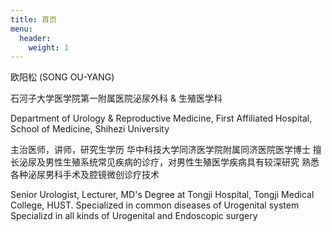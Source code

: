 ```yaml
---
title: 首页
menu:
  header:
    weight: 1
---
```


欧阳松 (SONG OU-YANG)

石河子大学医学院第一附属医院泌尿外科 & 生殖医学科

Department of Urology & Reproductive Medicine, First Affiliated Hospital, School of Medicine, Shihezi University

主治医师，讲师，研究生学历 华中科技大学同济医学院附属同济医院医学博士 擅长泌尿及男性生殖系统常见疾病的诊疗，对男性生殖医学疾病具有较深研究 熟悉各种泌尿男科手术及腔镜微创诊疗技术

Senior Urologist, Lecturer, MD's Degree at Tongji Hospital, Tongji Medical College, HUST. Specialized in common diseases of Urogenital system Specializd in all kinds of Urogenital and Endoscopic surgery
